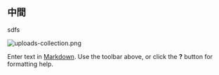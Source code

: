 ## 中間

sdfs

![uploads-collection.png]({{site.baseurl}}/pages/one/uploads-collection.png)


Enter text in [Markdown](http://daringfireball.net/projects/markdown/). Use the toolbar above, or click the **?** button for formatting help.
